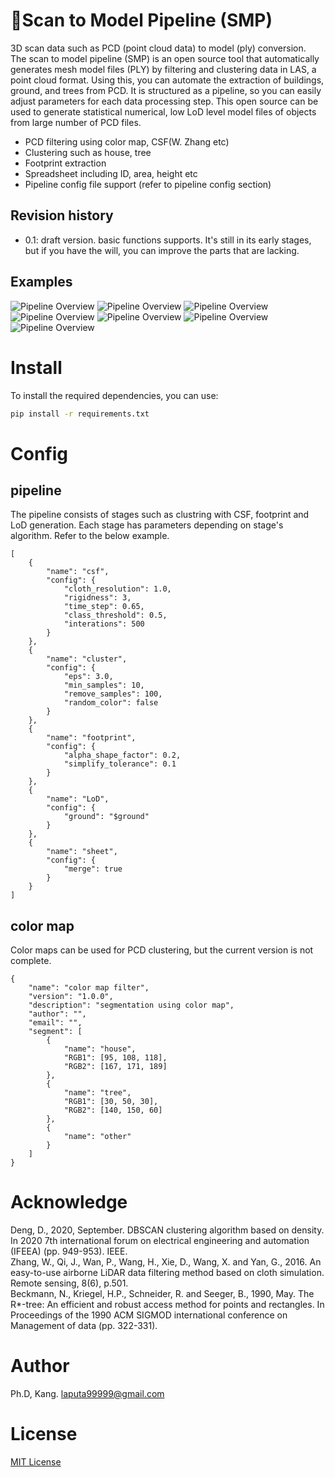 # 🚀Scan to Model Pipeline (SMP)
3D scan data such as PCD (point cloud data) to model (ply) conversion.</br>
The scan to model pipeline (SMP) is an open source tool that automatically generates mesh model files (PLY) by filtering and clustering data in LAS, a point cloud format. Using this, you can automate the extraction of buildings, ground, and trees from PCD. It is structured as a pipeline, so you can easily adjust parameters for each data processing step. This open source can be used to generate statistical numerical, low LoD level model files of objects from large number of PCD files.</br>

- PCD filtering using color map, CSF(W. Zhang etc)
- Clustering such as house, tree
- Footprint extraction
- Spreadsheet including ID, area, height etc
- Pipeline config file support (refer to pipeline config section)

## Revision history
- 0.1: draft version. basic functions supports. It's still in its early stages, but if you have the will, you can improve the parts that are lacking.

## Examples
![Pipeline Overview](https://github.com/mac999/scan_to_model_pipeline/blob/main/scan_to_model_pipeline.gif)
![Pipeline Overview](https://github.com/mac999/scan_to_model_pipeline/blob/main/image1.PNG)
![Pipeline Overview](https://github.com/mac999/scan_to_model_pipeline/blob/main/image2.PNG)
![Pipeline Overview](https://github.com/mac999/scan_to_model_pipeline/blob/main/image3.PNG)
![Pipeline Overview](https://github.com/mac999/scan_to_model_pipeline/blob/main/image4.PNG)
![Pipeline Overview](https://github.com/mac999/scan_to_model_pipeline/blob/main/image5.PNG)
![Pipeline Overview](https://github.com/mac999/scan_to_model_pipeline/blob/main/image6.PNG)

# Install
To install the required dependencies, you can use:
```bash
pip install -r requirements.txt
```

# Config 
## pipeline 
The pipeline consists of stages such as clustring with CSF, footprint and LoD generation. Each stage has parameters depending on stage's algorithm. Refer to the below example.  
```
[
	{            
		"name": "csf",
		"config": {
			"cloth_resolution": 1.0, 
			"rigidness": 3,
			"time_step": 0.65, 
			"class_threshold": 0.5, 
			"interations": 500 
		}
	}, 
	{
		"name": "cluster",
		"config": {
			"eps": 3.0, 
			"min_samples": 10,
			"remove_samples": 100,
			"random_color": false 
		}
	}, 
	{
		"name": "footprint",
		"config": {
			"alpha_shape_factor": 0.2, 
			"simplify_tolerance": 0.1
		}
	}, 
	{
		"name": "LoD",
		"config": {
			"ground": "$ground"
		}
	},
	{
		"name": "sheet",
		"config": {
			"merge": true
		}
	}
]
```

## color map 
Color maps can be used for PCD clustering, but the current version is not complete.
```
{
    "name": "color map filter",
    "version": "1.0.0",
    "description": "segmentation using color map",
    "author": "",
    "email": "",
    "segment": [
        {
            "name": "house",
            "RGB1": [95, 108, 118],
            "RGB2": [167, 171, 189]
        }, 
        {
            "name": "tree",
            "RGB1": [30, 50, 30],
            "RGB2": [140, 150, 60]
        }, 
        {
            "name": "other"
        }
    ]
}
```

# Acknowledge
Deng, D., 2020, September. DBSCAN clustering algorithm based on density. In 2020 7th international forum on electrical engineering and automation (IFEEA) (pp. 949-953). IEEE.</br>
Zhang, W., Qi, J., Wan, P., Wang, H., Xie, D., Wang, X. and Yan, G., 2016. An easy-to-use airborne LiDAR data filtering method based on cloth simulation. Remote sensing, 8(6), p.501.</br>
Beckmann, N., Kriegel, H.P., Schneider, R. and Seeger, B., 1990, May. The R*-tree: An efficient and robust access method for points and rectangles. In Proceedings of the 1990 ACM SIGMOD international conference on Management of data (pp. 322-331).</br>

# Author
Ph.D, Kang. laputa99999@gmail.com

# License
[MIT License](https://pitt.libguides.com/openlicensing/MIT)
